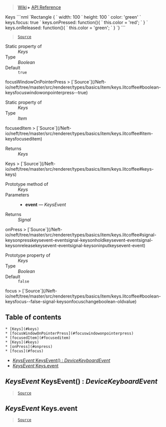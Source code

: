 > [Wiki](Home) ▸ [API Reference](API-Reference)

<dl></dl>
Keys
```nml
`Rectangle {
`   width: 100
`   height: 100
`   color: 'green'
`   keys.focus: true
`   keys.onPressed: function(){
`       this.color = 'red';
`   }
`   keys.onReleased: function(){
`       this.color = 'green';
`   }
`}
```

> [`Source`](/Neft-io/neft/tree/master/src/renderer/types/basics/item/keys.litcoffee#keys-extension)

<dl><dt>Static property of</dt><dd><i>Keys</i></dd><dt>Type</dt><dd><i>Boolean</i></dd><dt>Default</dt><dd><code>true</code></dd></dl>
focusWindowOnPointerPress
> [`Source`](/Neft-io/neft/tree/master/src/renderer/types/basics/item/keys.litcoffee#boolean-keysfocuswindowonpointerpress--true)

<dl><dt>Static property of</dt><dd><i>Keys</i></dd><dt>Type</dt><dd><i>Item</i></dd></dl>
focusedItem
> [`Source`](/Neft-io/neft/tree/master/src/renderer/types/basics/item/keys.litcoffee#item-keysfocuseditem)

<dl><dt>Returns</dt><dd><i>Keys</i></dd></dl>
Keys
> [`Source`](/Neft-io/neft/tree/master/src/renderer/types/basics/item/keys.litcoffee#keys-keys)

<dl><dt>Prototype method of</dt><dd><i>Keys</i></dd><dt>Parameters</dt><dd><ul><li><b>event</b> — <i>KeysEvent</i></li></ul></dd><dt>Returns</dt><dd><i>Signal</i></dd></dl>
onPress
> [`Source`](/Neft-io/neft/tree/master/src/renderer/types/basics/item/keys.litcoffee#signal-keysonpresskeysevent-eventsignal-keysonholdkeysevent-eventsignal-keysonreleasekeysevent-eventsignal-keysoninputkeysevent-event)

<dl><dt>Prototype property of</dt><dd><i>Keys</i></dd><dt>Type</dt><dd><i>Boolean</i></dd><dt>Default</dt><dd><code>false</code></dd></dl>
focus
> [`Source`](/Neft-io/neft/tree/master/src/renderer/types/basics/item/keys.litcoffee#boolean-keysfocus--false-signal-keysonfocuschangeboolean-oldvalue)

## Table of contents
    * [Keys](#keys)
    * [focusWindowOnPointerPress](#focuswindowonpointerpress)
    * [focusedItem](#focuseditem)
    * [Keys](#keys)
    * [onPress](#onpress)
    * [focus](#focus)
  * [*KeysEvent* KeysEvent() : *DeviceKeyboardEvent*](#keysevent-keysevent--devicekeyboardevent)
  * [*KeysEvent* Keys.event](#keysevent-keysevent)

*KeysEvent* KeysEvent() : *DeviceKeyboardEvent*
-----------------------------------------------

> [`Source`](/Neft-io/neft/tree/master/src/renderer/types/basics/item/keys.litcoffee#keysevent-keysevent--devicekeyboardevent)

*KeysEvent* Keys.event
----------------------

> [`Source`](/Neft-io/neft/tree/master/src/renderer/types/basics/item/keys.litcoffee#keysevent-keysevent)


